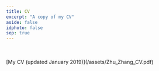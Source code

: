 ```yaml
---
title: CV
excerpt: "A copy of my CV"
aside: false
idphoto: false
sep: true
---
```


<br/>
<br/>
[My CV (updated January 2019)](/assets/Zhu_Zhang_CV.pdf)
